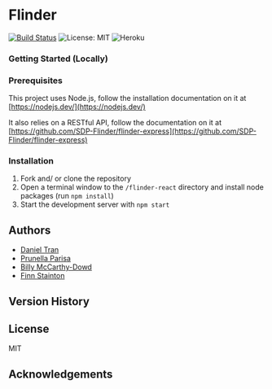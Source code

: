 # Flinder 

[![Build Status](https://travis-ci.com/SDP-Flinder/flinder-react.svg?branch=develop)](https://travis-ci.com/SDP-Flinder/flinder-react)
![License: MIT](https://img.shields.io/badge/License-MIT-yellow.svg)
![Heroku](http://heroku-badge.herokuapp.com/?app=heroku-badge&style=flat&svg=1)

### Getting Started (Locally)


### Prerequisites

This project uses Node.js, follow the installation documentation on it at [https://nodejs.dev/](https://nodejs.dev/)

It also relies on a RESTful API, follow the documentation on it at [https://github.com/SDP-Flinder/flinder-express](https://github.com/SDP-Flinder/flinder-express)

### Installation
1. Fork and/ or clone the repository 
2. Open a terminal window to the `/flinder-react` directory and install node packages (run `npm install`)
3. Start the development server with `npm start` 

## Authors
- [Daniel Tran](https://github.com/danieltran-512)
- [Prunella Parisa](https://github.com/prunellaparisa)
- [Billy McCarthy-Dowd](https://github.com/billymcd)
- [Finn Stainton](https://github.com/finn-stainton)

## Version History


## License

MIT

## Acknowledgements
